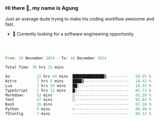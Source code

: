 ### Hi there 👋, my name is Agung
Just an average dude trying to make his coding workflow awesome and fast.

<!--
**agungfir98/agungfir98** is a ✨ _special_ ✨ repository because its `README.md` (this file) appears on your GitHub profile.
-->

- 🔭 Currently looking for a software engineering opportunity
<br/>
<br/>
<!--START_SECTION:waka-->

```rust
From: 16 November 2024 - To: 16 December 2024

Total Time: 38 hrs 35 mins

Go            22 hrs 44 mins  ██████████████▒----------   58.95 %
Astro         7 hrs 6 mins    ████▒--------------------   18.42 %
Lua           3 hrs 59 mins   ██░----------------------   10.33 %
TypeScript    2 hrs 12 mins   █░-----------------------   05.73 %
Markdown      52 mins         ░------------------------   02.29 %
Text          47 mins         ░------------------------   02.03 %
Bash          26 mins          ------------------------   01.16 %
Python        9 mins          >------------------------   00.40 %
TSConfig      3 mins          -------------------------   00.13 %
```

<!--END_SECTION:waka-->
